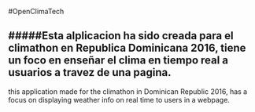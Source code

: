#OpenClimaTech



#####Esta alplicacion ha sido creada para el climathon en Republica Dominicana 2016, tiene un foco en enseñar el clima en tiempo real a usuarios a travez de una pagina.
----------------

this application made for the climathon in Dominican Republic 2016, has a focus on displaying weather info on real time to users in a webpage.


